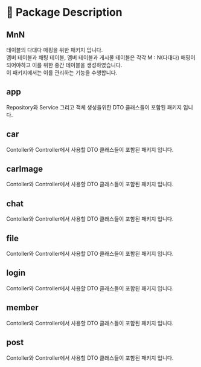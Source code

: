 # 📂 Package Description
## MnN
테이블의 다대다 매핑을 위한 패키지 입니다. <br>
멤버 테이블과 채팅 테이블, 멤버 테이블과 게시물 테이블은 각각 M : N(다대다) 매핑이 되어야하고 이를 위한 중간 테이블을 생성하였습니다.<br> 이 패키지에서는 이를 관리하는 기능을 수행합니다.
 
## app
Repository와 Service 그리고 객체 생성을위한 DTO 클래스들이 포함된 패키지 입니다.<br>

## car
Contoller와 Controller에서 사용할 DTO 클래스들이 포함된 패키지 입니다.

## carImage
Contoller와 Controller에서 사용할 DTO 클래스들이 포함된 패키지 입니다.

## chat
Contoller와 Controller에서 사용할 DTO 클래스들이 포함된 패키지 입니다.

## file
Contoller와 Controller에서 사용할 DTO 클래스들이 포함된 패키지 입니다.

## login
Contoller와 Controller에서 사용할 DTO 클래스들이 포함된 패키지 입니다.

## member
Contoller와 Controller에서 사용할 DTO 클래스들이 포함된 패키지 입니다.

## post
Contoller와 Controller에서 사용할 DTO 클래스들이 포함된 패키지 입니다.

